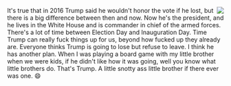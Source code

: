 <img src="http://scripting.com/images/2020/09/06/bidenHarris2020.png" border="0" align="right">It's true that in 2016 Trump said he wouldn't honor the vote if he lost, but there is a big difference between then and now. Now he's the president, and he lives in the White House and is commander in chief of the armed forces. There's a lot of time between Election Day and Inauguration Day. Time Trump can really fuck things up for us, beyond how fucked up they already are. Everyone thinks Trump is going to lose but refuse to leave. I think he has another plan. When I was playing a board game with my little brother when we were kids, if he didn't like how it was going, well you know what little brothers do. That's Trump. A little snotty ass little brother if there ever was one. :smile:
